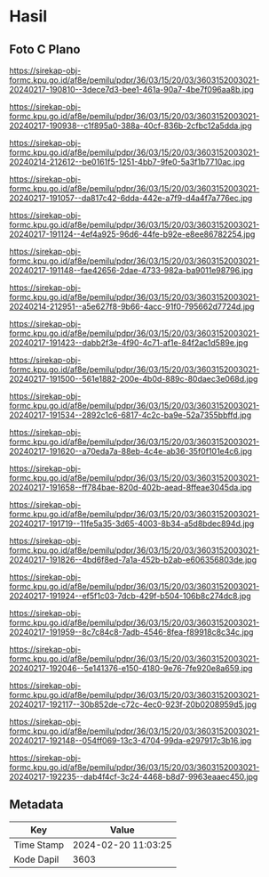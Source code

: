 # Hasil

## Foto C Plano

https://sirekap-obj-formc.kpu.go.id/af8e/pemilu/pdpr/36/03/15/20/03/3603152003021-20240217-190810--3dece7d3-bee1-461a-90a7-4be7f096aa8b.jpg

https://sirekap-obj-formc.kpu.go.id/af8e/pemilu/pdpr/36/03/15/20/03/3603152003021-20240217-190938--c1f895a0-388a-40cf-836b-2cfbc12a5dda.jpg

https://sirekap-obj-formc.kpu.go.id/af8e/pemilu/pdpr/36/03/15/20/03/3603152003021-20240214-212612--be0161f5-1251-4bb7-9fe0-5a3f1b7710ac.jpg

https://sirekap-obj-formc.kpu.go.id/af8e/pemilu/pdpr/36/03/15/20/03/3603152003021-20240217-191057--da817c42-6dda-442e-a7f9-d4a4f7a776ec.jpg

https://sirekap-obj-formc.kpu.go.id/af8e/pemilu/pdpr/36/03/15/20/03/3603152003021-20240217-191124--4ef4a925-96d6-44fe-b92e-e8ee86782254.jpg

https://sirekap-obj-formc.kpu.go.id/af8e/pemilu/pdpr/36/03/15/20/03/3603152003021-20240217-191148--fae42656-2dae-4733-982a-ba9011e98796.jpg

https://sirekap-obj-formc.kpu.go.id/af8e/pemilu/pdpr/36/03/15/20/03/3603152003021-20240214-212951--a5e627f8-9b66-4acc-91f0-795662d7724d.jpg

https://sirekap-obj-formc.kpu.go.id/af8e/pemilu/pdpr/36/03/15/20/03/3603152003021-20240217-191423--dabb2f3e-4f90-4c71-af1e-84f2ac1d589e.jpg

https://sirekap-obj-formc.kpu.go.id/af8e/pemilu/pdpr/36/03/15/20/03/3603152003021-20240217-191500--561e1882-200e-4b0d-889c-80daec3e068d.jpg

https://sirekap-obj-formc.kpu.go.id/af8e/pemilu/pdpr/36/03/15/20/03/3603152003021-20240217-191534--2892c1c6-6817-4c2c-ba9e-52a7355bbffd.jpg

https://sirekap-obj-formc.kpu.go.id/af8e/pemilu/pdpr/36/03/15/20/03/3603152003021-20240217-191620--a70eda7a-88eb-4c4e-ab36-35f0f101e4c6.jpg

https://sirekap-obj-formc.kpu.go.id/af8e/pemilu/pdpr/36/03/15/20/03/3603152003021-20240217-191658--ff784bae-820d-402b-aead-8ffeae3045da.jpg

https://sirekap-obj-formc.kpu.go.id/af8e/pemilu/pdpr/36/03/15/20/03/3603152003021-20240217-191719--11fe5a35-3d65-4003-8b34-a5d8bdec894d.jpg

https://sirekap-obj-formc.kpu.go.id/af8e/pemilu/pdpr/36/03/15/20/03/3603152003021-20240217-191826--4bd6f8ed-7a1a-452b-b2ab-e606356803de.jpg

https://sirekap-obj-formc.kpu.go.id/af8e/pemilu/pdpr/36/03/15/20/03/3603152003021-20240217-191924--ef5f1c03-7dcb-429f-b504-106b8c274dc8.jpg

https://sirekap-obj-formc.kpu.go.id/af8e/pemilu/pdpr/36/03/15/20/03/3603152003021-20240217-191959--8c7c84c8-7adb-4546-8fea-f89918c8c34c.jpg

https://sirekap-obj-formc.kpu.go.id/af8e/pemilu/pdpr/36/03/15/20/03/3603152003021-20240217-192046--5e141376-e150-4180-9e76-7fe920e8a659.jpg

https://sirekap-obj-formc.kpu.go.id/af8e/pemilu/pdpr/36/03/15/20/03/3603152003021-20240217-192117--30b852de-c72c-4ec0-923f-20b0208959d5.jpg

https://sirekap-obj-formc.kpu.go.id/af8e/pemilu/pdpr/36/03/15/20/03/3603152003021-20240217-192148--054ff069-13c3-4704-99da-e297917c3b16.jpg

https://sirekap-obj-formc.kpu.go.id/af8e/pemilu/pdpr/36/03/15/20/03/3603152003021-20240217-192235--dab4f4cf-3c24-4468-b8d7-9963eaaec450.jpg


## Metadata

| Key        | Value               |
| ---------- | ------------------- |
| Time Stamp | 2024-02-20 11:03:25 |
| Kode Dapil | 3603                |



